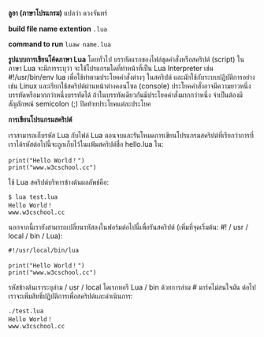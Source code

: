 **ลูอา (ภาษาโปรแกรม)** แปลว่า ดวงจันทร์ 


**build file name extention**
`.lua`

**command to run**
`luaw name.lua`

**รูปแบบการเขียนโค้ดภาษา Lua**
โดยทั่วไป บรรทัดแรกของไฟล์ชุดคำสั่งหรือสคริปต์ (script) ในภาษา Lua จะมีการระบุว่า จะใช้โปรแกรมใดที่ทำหน้าที่เป็น Lua Interpreter เช่น #!/usr/bin/env lua เพื่อใช้ทำตามประโยคคำสั่งต่างๆ ในสคริปต์ และมักใช้กับระบบปฏิบัติการอย่างเช่น Linux และเรียกใช้สคริปต์ผ่านหน้าต่างคอนโซล (console) ประโยคคำสั่งอาจมีความยาวหนึ่งบรรทัดหรือมากกว่าหนึ่งบรรทัดได้ ถ้าในบรรทัดเดียวกันมีประโยคคำสั่งมากกว่าหนึ่ง จำเป็นต้องมีสัญลักษณ์ semicolon (;) ปิดท้ายประโยคแต่ละประโยค

**การเขียนโปรแกรมสคริปต์**

เราสามารถเก็บรหัส Lua กับไฟล์ Lua ตอนจบและรันโหมดการเขียนโปรแกรมสคริปต์ที่เรียกว่าการที่เราได้รหัสต่อไปนี้จะถูกเก็บไว้ในแฟ้มสคริปต์ชื่อ hello.lua ใน:

```
print("Hello World！")
print("www.w3cschool.cc")
```

ใช้ Lua สคริปต์บริหารข้างต้นผลลัพธ์คือ:

```
$ lua test.lua
Hello World！
www.w3cschool.cc
```


นอกจากนี้เรายังสามารถเปลี่ยนรหัสลงในฟอร์มต่อไปนี้เพื่อรันสคริปต์ (เพิ่มที่จุดเริ่มต้น: #! / usr / local / bin / Lua):

```
#!/usr/local/bin/lua

print("Hello World！")
print("www.w3cschool.cc")
```

รหัสข้างต้นเราระบุล่าม / usr / local ไดเรกทอรี Lua / bin ด้วยการล่าม # มาร์คไม่สนใจมัน ต่อไปเราจะเพิ่มสิทธิ์ปฏิบัติการเพื่อสคริปต์และดำเนินการ:

```
./test.lua 
Hello World！
www.w3cschool.cc
```

